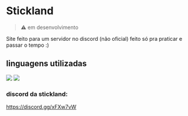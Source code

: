 # Stickland

> ⚠️ em desenvolvimento

 Site feito para um servidor no discord (não oficial) feito só pra praticar e passar o tempo :)

## linguagens utilizadas

<img src= "https://img.shields.io/badge/HTML5-E34F26?style=for-the-badge&logo=html5&logoColor=white">
<img src= "https://img.shields.io/badge/CSS3-1572B6?style=for-the-badge&logo=css3&logoColor=white">


### discord da stickland:

https://discord.gg/xFXw7vW 

